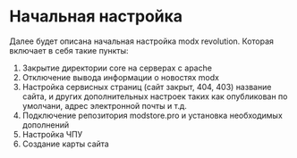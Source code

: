 # Начальная настройка

Далее будет описана начальная настройка modx revolution. Которая включает в себя такие пункты:

1. Закрытие директории core на серверах с apache
2. Отключение вывода информации о новостях modx
3. Настройка сервисных страниц \(сайт закрыт, 404, 403\) название сайта, и других дополнительных настроек таких как опубликован по умолчани, адрес электронной почты и т.д.
4. Подключение репозитория modstore.pro и установка необходимых дополнений
5. Настройка ЧПУ
6. Создание карты сайта



